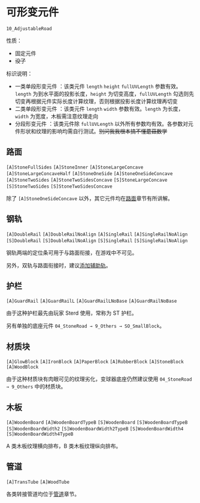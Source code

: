 # 可形变元件

`10_AdjustableRoad`

性质：

- 固定元件
- ~~没了~~

标识说明：

- 一类单段形变元件 <badge text="A1"/>：该类元件 `length` `height` `fullUVLength` 参数有效。`length` 为到水平面的投影长度，`height` 为切变高度，`fullUVLength` 勾选则先切变再根据元件实际长度计算纹理，否则根据投影长度计算纹理再切变
- 二类单段形变元件 <badge text="A2" type="warning"/>：该类元件 `length` `width` 参数有效。`length` 为长度，`width` 为宽度，木板需注意纹理走向
- 分段形变元件 <badge text="S" type="danger"/>：该类元件除 `fullUVLength` 以外所有参数均有效。各参数对元件形状和纹理的影响均需自行测试。~~别问我我根本搞不懂蘑菇数学~~

## 路面

`[A]StoneFullSides` <badge text="A2" type="warning"/>
`[A]StoneInner` <badge text="A2" type="warning"/>
`[A]StoneLargeConcave` <badge text="A1"/>
`[A]StoneLargeConcaveHalf` <badge text="A1"/>
`[A]StoneOneSide` <badge text="A1"/>
`[A]StoneOneSideConcave` <badge text="A1"/>
`[A]StoneTwoSides` <badge text="A1"/>
`[A]StoneTwoSidesConcave` <badge text="A1"/>
`[S]StoneLargeConcave` <badge text="S" type="danger"/>
`[S]StoneTwoSides` <badge text="S" type="danger"/>
`[S]StoneTwoSidesConcave` <badge text="S" type="danger"/>

除了 `[A]StoneOneSideConcave` 以外，其它元件均在[路面](/glossary/stone-road.md)章节有所讲解。

## 钢轨

`[A]DoubleRail` <badge text="A1"/>
`[A]DoubleRailNoAlign` <badge text="A1"/>
`[A]SingleRail` <badge text="A1"/>
`[A]SingleRailNoAlign` <badge text="A1"/>
`[S]DoubleRail` <badge text="S" type="danger"/>
`[S]DoubleRailNoAlign` <badge text="S" type="danger"/>
`[S]SingleRail` <badge text="S" type="danger"/>
`[S]SingleRailNoAlign` <badge text="S" type="danger"/>

钢轨两端的定位条可用于与路面衔接，在游戏中不可见。

另外，双轨与路面衔接时，建议[添加辅助轨](/start/connecting-road-and-rail.md#双轨)。

## 护栏

`[A]GuardRail` <badge text="A1"/>
`[A]GuardRailL` <badge text="A2" type="warning"/>
`[A]GuardRailLNoBase` <badge text="A2" type="warning"/>
`[A]GuardRailNoBase` <badge text="A1"/>

由于这种护栏最先由玩家 Sterd 使用，常称为 ST 护栏。

另有单独的底座元件 `04_StoneRoad → 9_Others → SO_SmallBlock`。

## 材质块

`[A]GlowBlock` <badge text="A2" type="warning"/>
`[A]IronBlock` <badge text="A2" type="warning"/>
`[A]PaperBlock` <badge text="A2" type="warning"/>
`[A]RubberBlock` <badge text="A2" type="warning"/>
`[A]StoneBlock` <badge text="A2" type="warning"/>
`[A]WoodBlock` <badge text="A2" type="warning"/>

由于这种材质块有肉眼可见的纹理劣化，变球器底座仍然建议使用 `04_StoneRoad → 9_Others` 中的材质块。

## 木板

`[A]WoodenBoard` <badge text="A2" type="warning"/>
`[A]WoodenBoardTypeB` <badge text="A2" type="warning"/>
`[S]WoodenBoard` <badge text="S" type="danger"/>
`[S]WoodenBoardTypeB` <badge text="S" type="danger"/>
`[S]WoodenBoardWidth2` <badge text="S" type="danger"/>
`[S]WoodenBoardWidth2TypeB` <badge text="S" type="danger"/>
`[S]WoodenBoardWidth4` <badge text="S" type="danger"/>
`[S]WoodenBoardWidth4TypeB` <badge text="S" type="danger"/>

A 类木板纹理横向排布，B 类木板纹理纵向排布。

## 管道

`[A]TransTube` <badge text="A1"/>
`[A]WoodTube` <badge text="A1"/>

各类转接管道均位于[管道](/glossary/tube.md)章节。
